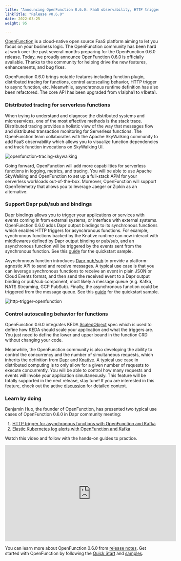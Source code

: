 ```yaml
---
title: "Announcing OpenFunction 0.6.0: FaaS observability, HTTP trigger, and more"
linkTitle: "Release v0.6.0"
date: 2022-03-25
weight: 95

---
```


[OpenFunction](https://github.com/OpenFunction/OpenFunction) is a cloud-native open source FaaS platform aiming to let you focus on your business logic. The OpenFunction community has been hard at work over the past several months preparing for the OpenFunction 0.6.0 release. Today, we proudly announce OpenFunction 0.6.0 is officially available. Thanks to the community for helping drive the new features, enhancements, and bug fixes.

OpenFunction 0.6.0 brings notable features including function plugin, distributed tracing for functions, control autoscaling behavior, HTTP trigger to async function, etc. Meanwhile, asynchronous runtime definition has also been refactored. The core API has been upgraded from v1alpha1 to v1beta1. 

### Distributed tracing for serverless functions

When trying to understand and diagnose the distributed systems and microservices, one of the most effective methods is the stack trace. Distributed tracing provides a holistic view of the way that messages flow and distributed transaction monitoring for Serverless functions. The OpenFunction team collaborates with the Apache SkyWalking community to add FaaS observability which allows you to visualize function dependencies and track function invocations on SkyWalking UI. 

![openfunction-tracing-skywalking](/images/docs/en/blogs/openfunction-tracing-skywalking.jpg)

Going forward, OpenFunction will add more capabilities for serverless functions in logging, metrics, and tracing. You will be able to use Apache SkyWalking and OpenFunction to set up a full-stack APM for your serverless workloads out-of-the-box. Moreover, OpenFunction will support OpenTelemetry that allows you to leverage Jaeger or Zipkin as an alternative.

### Support Dapr pub/sub and bindings

Dapr bindings allows you to trigger your applications or services with events coming in from external systems, or interface with external systems. OpenFunction 0.6.0 adds Dapr output bindings to its synchronous functions which enables HTTP triggers for asynchronous functions. For example, synchronous functions backed by the Knative runtime can now interact with middlewares defined by Dapr output binding or pub/sub, and an asynchronous function will be triggered by the events sent from the synchronous function. See this [guide](https://github.com/OpenFunction/samples/tree/main/functions/knative/with-output-binding) for the quickstart sample.

​​Asynchronous function introduces [Dapr pub/sub](https://docs.dapr.io/developing-applications/building-blocks/pubsub/pubsub-overview/) to provide a platform-agnostic API to send and receive messages. A typical use case is that you can leverage synchronous functions to receive an event in plain JSON or Cloud Events format, and then send the received event to a Dapr output binding or pub/sub component, most likely a message queue (e.g. Kafka, NATS Streaming, GCP PubSub). Finally, the asynchronous function could be triggered from the message queue. See this [guide](https://github.com/OpenFunction/samples/tree/main/functions/async/pubsub) for the quickstart sample.

![http-trigger-openfunction](/images/docs/en/blogs/http-trigger-openfunction.jpg)

### Control autoscaling behavior for functions

OpenFunction 0.6.0 integrates KEDA [ScaledObject](https://keda.sh/docs/2.5/concepts/scaling-deployments/#scaledobject-spec) spec which is used to define how KEDA should scale your application and what the triggers are. You just need to define the lower and upper bound in the function CRD without changing your code. 

Meanwhile, the OpenFunction community is also developing the ability to control the concurrency and the number of simultaneous requests, which inherits the definition from [Dapr](https://docs.dapr.io/operations/configuration/control-concurrency/) and [Knative](https://knative.dev/docs/serving/autoscaling/concurrency/). A typical use case in distributed computing is to only allow for a given number of requests to execute concurrently. You will be able to control how many requests and events will invoke your application simultaneously. This feature will be totally supported in the next release, stay tune! If you are interested in this feature, check out the active [discussion](https://github.com/OpenFunction/OpenFunction/issues/165) for detailed context.

### Learn by doing

Benjamin Huo, the founder of OpenFunction, has presented two typical use cases of OpenFunction 0.6.0 in Dapr community meeting:

1. [HTTP trigger for asynchronous functions with OpenFunction and Kafka](https://github.com/OpenFunction/samples/tree/main/functions/knative/with-output-binding)
2. [Elastic Kubernetes log alerts with OpenFunction and Kafka](https://github.com/OpenFunction/samples/tree/main/functions/knative/logs-handler-function)

Watch this video and follow with the hands-on guides to practice.

<iframe width="560" height="315" src="https://www.youtube.com/embed/S9e3ol7JCDA?start=188" title="YouTube video player" frameborder="0" allow="accelerometer; autoplay; clipboard-write; encrypted-media; gyroscope; picture-in-picture" allowfullscreen></iframe>

You can learn more about OpenFunction 0.6.0 from [release notes](https://github.com/OpenFunction/OpenFunction/releases/tag/v0.6.0). Get started with OpenFunction by following the [Quick Start](https://github.com/OpenFunction/OpenFunction#-quickstart) and [samples](https://github.com/OpenFunction/samples).